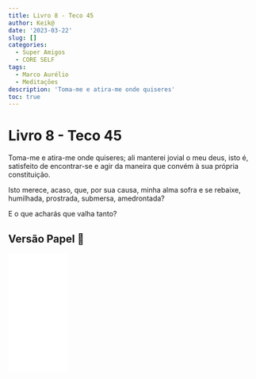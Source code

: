 ```yaml
---
title: Livro 8 - Teco 45
author: Keik@
date: '2023-03-22'
slug: []
categories:
  - Super Amigos
  - CORE SELF
tags:
  - Marco Aurélio
  - Meditações
description: 'Toma-me e atira-me onde quiseres'
toc: true
---
```


# Livro 8 - Teco 45

Toma-me e atira-me onde quiseres; ali manterei jovial o meu deus, isto é, satisfeito de encontrar-se e agir da maneira que convém à sua própria constituição. 

Isto merece, acaso, que, por sua causa, minha alma sofra e se rebaixe, humilhada, prostrada, submersa, amedrontada? 

E o que acharás que valha tanto?


## Versão Papel :book:
<iframe style="width:120px;height:240px;" marginwidth="0" marginheight="0" scrolling="no" frameborder="0" src="//ws-na.amazon-adsystem.com/widgets/q?ServiceVersion=20070822&OneJS=1&Operation=GetAdHtml&MarketPlace=BR&source=ss&ref=as_ss_li_til&ad_type=product_link&tracking_id=mundodekeika-20&language=pt_BR&marketplace=amazon&region=BR&placement=B092FVY4BB&asins=B092FVY4BB&linkId=37c5ec14221f61f811029aa88b520891&show_border=true&link_opens_in_new_window=true"></iframe>